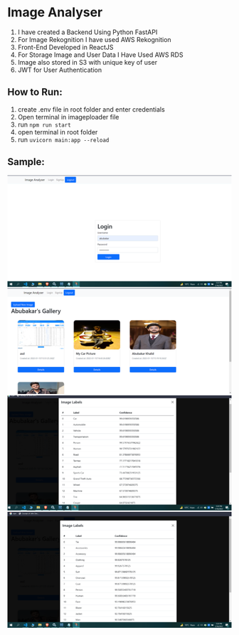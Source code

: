 # Image Analyser
1. I have created a Backend Using Python FastAPI
2. For Image Rekognition I have used AWS Rekognition
3. Front-End Developed in ReactJS
4. For Storage Image and User Data I Have Used AWS RDS
5. Image also stored in S3 with unique key of user
6. JWT for User Authentication

## How to Run:
1. create .env file in root folder and enter credentials
2. Open terminal in imageploader file
3. run `npm run start`
4. open terminal in root folder
5. run `uvicorn main:app --reload`

## Sample:
![](1.png)
![](2.png)
![](3.png)
![](4.png)
